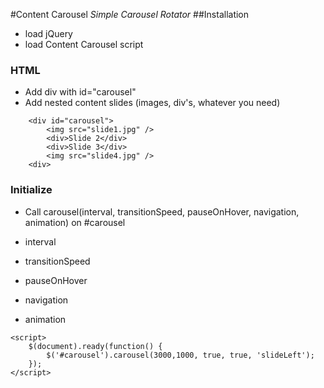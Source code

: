 #Content Carousel
_Simple Carousel Rotator_
##Installation

+ load jQuery 
+ load Content Carousel script

### HTML

+ Add div with id="carousel"
+ Add nested content slides (images, div's, whatever you need)
```
	<div id="carousel">
		<img src="slide1.jpg" />
		<div>Slide 2</div>
		<div>Slide 3</div>
		<img src="slide4.jpg" />
	<div>
```
### Initialize
+ Call carousel(interval, transitionSpeed, pauseOnHover, navigation, animation) on #carousel

+ interval  
+ transitionSpeed
+ pauseOnHover
+ navigation
+ animation
```
<script>
	$(document).ready(function() {
		$('#carousel').carousel(3000,1000, true, true, 'slideLeft');
	});
</script>
```

